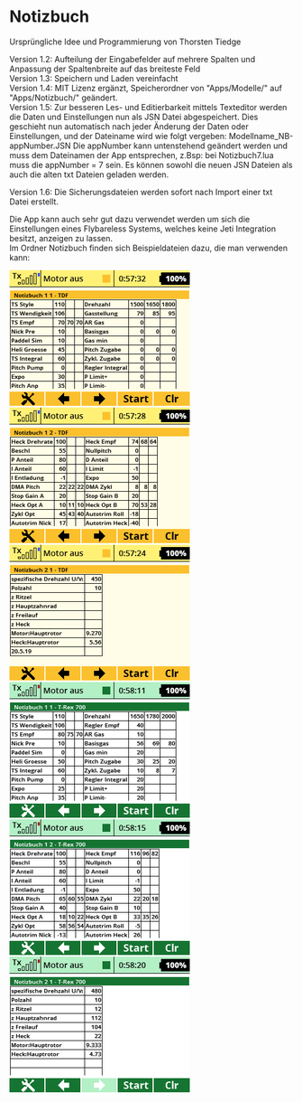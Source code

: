 # Notizbuch

Ursprüngliche Idee und Programmierung von Thorsten Tiedge 

Version 1.2: Aufteilung der Eingabefelder auf mehrere Spalten und Anpassung der Spaltenbreite auf das breiteste Feld  
Version 1.3: Speichern und Laden vereinfacht  
Version 1.4: MIT Lizenz ergänzt, Speicherordner von "Apps/Modelle/" auf "Apps/Notizbuch/" geändert.  
Version 1.5: Zur besseren Les- und Editierbarkeit mittels Texteditor werden die Daten und Einstellungen nun als JSN Datei abgespeichert.
				 Dies geschieht nun automatisch nach jeder Änderung der Daten oder Einstellungen, und der Dateiname wird wie folgt vergeben: Modellname_NB-appNumber.JSN
				 Die appNumber kann untenstehend geändert werden und muss dem Dateinamen der App entsprechen, z.Bsp: bei Notizbuch7.lua muss die appNumber = 7 sein.
				 Es können sowohl die neuen JSN Dateien als auch die alten txt Dateien geladen werden. 
         
Version 1.6: Die Sicherungsdateien werden sofort nach Import einer txt Datei erstellt.

Die App kann auch sehr gut dazu verwendet werden um sich die Einstellungen eines Flybareless Systems,
welches keine Jeti Integration besitzt,
anzeigen zu lassen.  
Im Ordner Notizbuch finden sich Beispieldateien dazu, die man verwenden kann:

![TDF-1](https://github.com/ribid1/Notizbuch/blob/main/Notizbuch-img/TDF-1.png)
![TDF-2](https://github.com/ribid1/Notizbuch/blob/main/Notizbuch-img/TDF-2.png)
![TDF-3](https://github.com/ribid1/Notizbuch/blob/main/Notizbuch-img/TDF-3.png)  
![T-Rex-1](https://github.com/ribid1/Notizbuch/blob/main/Notizbuch-img/T-Rex-1.png)
![T-Rex-2](https://github.com/ribid1/Notizbuch/blob/main/Notizbuch-img/T-Rex-2.png)
![T-Rex-2](https://github.com/ribid1/Notizbuch/blob/main/Notizbuch-img/T-Rex-3.png) 
